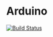 # Arduino

[![Build Status](https://travis-ci.org/{BigTsung}/{Arduino}.png?branch=master)](https://travis-ci.org/{BigTsung}/{Arduino})
